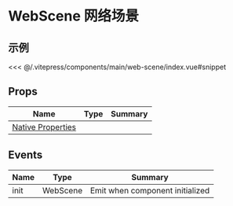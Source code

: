 # WebScene 网络场景

## 示例

<demo-web-scene></demo-web-scene>

<code-details>
<<< @/.vitepress/components/main/web-scene/index.vue#snippet
</code-details>

## Props

| Name | Type | Summary |
| --- | --- | --- |
| [Native Properties](https://developers.arcgis.com/javascript/latest/api-reference/esri-WebScene.html#properties-summary) |  |  |

## Events

| Name | Type     | Summary                         |
| ---- | -------- | ------------------------------- |
| init | WebScene | Emit when component initialized |
